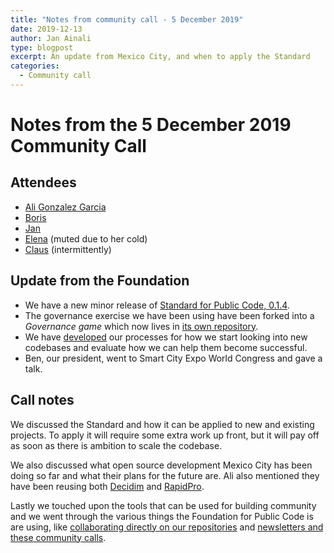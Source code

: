 ```yaml
---
title: "Notes from community call - 5 December 2019"
date: 2019-12-13
author: Jan Ainali
type: blogpost
excerpt: An update from Mexico City, and when to apply the Standard
categories:
  - Community call
---
```


# Notes from the 5 December 2019 Community Call

## Attendees
* [Ali Gonzalez Garcia](https://twitter.com/basicavisual)
* [Boris](https://publiccode.net/team/boris-van-hoytema.html)
* [Jan](https://publiccode.net/team/jan-ainali.html)
* [Elena](https://publiccode.net/team/elena-findley-de-regt.html) (muted due to her cold)
* [Claus](https://publiccode.net/team/claus-mullie.html) (intermittently)

## Update from the Foundation

* We have a new minor release of [Standard for Public Code, 0.1.4](https://github.com/publiccodenet/standard/releases/tag/0.1.4).
* The governance exercise we have been using have been forked into a *Governance game* which now lives in [its own repository](https://github.com/publiccodenet/governance-game).
* We have [developed](https://github.com/publiccodenet/about/pull/520) our processes for how we start looking into new codebases and evaluate how we can help them become successful.
* Ben, our president, went to Smart City Expo World Congress and gave a talk.

## Call notes

We discussed the Standard and how it can be applied to new and existing projects. To apply it will require some extra work up front, but it will pay off as soon as there is ambition to scale the codebase.

We also discussed what open source development Mexico City has been doing so far and what their plans for the future are. Ali also mentioned they have been reusing both [Decidim](https://decidim.org/) and [RapidPro](https://rapidpro.github.io/rapidpro/).

Lastly we touched upon the tools that can be used for building community and we went through the various things the Foundation for Public Code is are using, like [collaborating directly on our repositories](https://github.com/publiccodenet) and [newsletters and these community calls](https://odoo.publiccode.net/survey/start/594b9243-c7e5-4bc1-8714-35137c971842).
